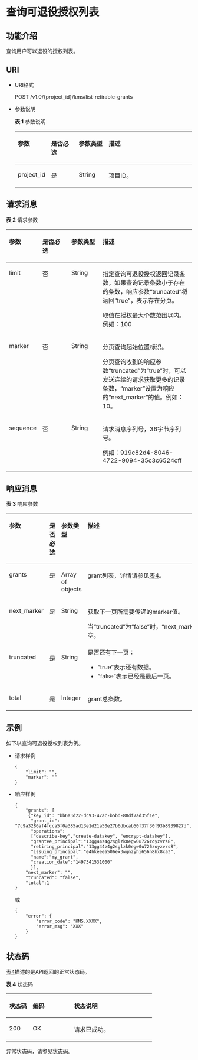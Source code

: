 # 查询可退役授权列表<a name="dew_02_0032"></a>

## 功能介绍<a name="s1731a14fb0144c79bf0fa90c694f34f7"></a>

查询用户可以退役的授权列表。

## URI<a name="se70c3e5518a04f60b06032524dddfef4"></a>

-   URI格式

    POST /v1.0/\{project\_id\}/kms/list-retirable-grants

-   参数说明

    **表 1**  参数说明

    <a name="t982da1e0196d4ec1a28d1fbff2cc8191"></a>
    <table><thead align="left"><tr id="r6e963322c1e740d181726d2f0e91df5a"><th class="cellrowborder" valign="top" width="17%" id="mcps1.2.5.1.1"><p id="a3b5bbe5a7f644fd3a74cecbfb3f7ed60"><a name="a3b5bbe5a7f644fd3a74cecbfb3f7ed60"></a><a name="a3b5bbe5a7f644fd3a74cecbfb3f7ed60"></a>参数</p>
    </th>
    <th class="cellrowborder" valign="top" width="16%" id="mcps1.2.5.1.2"><p id="ad98d2f62bd064b4e96ea922645197c24"><a name="ad98d2f62bd064b4e96ea922645197c24"></a><a name="ad98d2f62bd064b4e96ea922645197c24"></a>是否必选</p>
    </th>
    <th class="cellrowborder" valign="top" width="17%" id="mcps1.2.5.1.3"><p id="a3becf0b3aec9468984c2efc8d5abbea5"><a name="a3becf0b3aec9468984c2efc8d5abbea5"></a><a name="a3becf0b3aec9468984c2efc8d5abbea5"></a>参数类型</p>
    </th>
    <th class="cellrowborder" valign="top" width="50%" id="mcps1.2.5.1.4"><p id="a6bb6f1fe56a2454982832e8d56d354d8"><a name="a6bb6f1fe56a2454982832e8d56d354d8"></a><a name="a6bb6f1fe56a2454982832e8d56d354d8"></a>描述</p>
    </th>
    </tr>
    </thead>
    <tbody><tr id="r69bf37b65d3f446eab7b3f4d1b2fcec0"><td class="cellrowborder" valign="top" width="17%" headers="mcps1.2.5.1.1 "><p id="ae42d73592f58424ea93a11e52d2478dd"><a name="ae42d73592f58424ea93a11e52d2478dd"></a><a name="ae42d73592f58424ea93a11e52d2478dd"></a>project_id</p>
    </td>
    <td class="cellrowborder" valign="top" width="16%" headers="mcps1.2.5.1.2 "><p id="a56440c0f0ae34ba3b8033d1247673984"><a name="a56440c0f0ae34ba3b8033d1247673984"></a><a name="a56440c0f0ae34ba3b8033d1247673984"></a>是</p>
    </td>
    <td class="cellrowborder" valign="top" width="17%" headers="mcps1.2.5.1.3 "><p id="p4386100291125"><a name="p4386100291125"></a><a name="p4386100291125"></a>String</p>
    </td>
    <td class="cellrowborder" valign="top" width="50%" headers="mcps1.2.5.1.4 "><p id="a1314869d2dc147b38461e037d622f7b4"><a name="a1314869d2dc147b38461e037d622f7b4"></a><a name="a1314869d2dc147b38461e037d622f7b4"></a>项目ID。</p>
    </td>
    </tr>
    </tbody>
    </table>


## 请求消息<a name="seb7b7901701247fab30a59b76f1c7f93"></a>

**表 2**  请求参数

<a name="table46221022101230"></a>
<table><thead align="left"><tr id="row9315574101230"><th class="cellrowborder" valign="top" width="17%" id="mcps1.2.5.1.1"><p id="p16364058101230"><a name="p16364058101230"></a><a name="p16364058101230"></a>参数</p>
</th>
<th class="cellrowborder" valign="top" width="16%" id="mcps1.2.5.1.2"><p id="p57514295101230"><a name="p57514295101230"></a><a name="p57514295101230"></a>是否必选</p>
</th>
<th class="cellrowborder" valign="top" width="17%" id="mcps1.2.5.1.3"><p id="p50420322101230"><a name="p50420322101230"></a><a name="p50420322101230"></a>参数类型</p>
</th>
<th class="cellrowborder" valign="top" width="50%" id="mcps1.2.5.1.4"><p id="p28146304101230"><a name="p28146304101230"></a><a name="p28146304101230"></a>描述</p>
</th>
</tr>
</thead>
<tbody><tr id="row2638193101722"><td class="cellrowborder" valign="top" width="17%" headers="mcps1.2.5.1.1 "><p id="p5119285016439"><a name="p5119285016439"></a><a name="p5119285016439"></a>limit</p>
</td>
<td class="cellrowborder" valign="top" width="16%" headers="mcps1.2.5.1.2 "><p id="p6353760916439"><a name="p6353760916439"></a><a name="p6353760916439"></a>否</p>
</td>
<td class="cellrowborder" valign="top" width="17%" headers="mcps1.2.5.1.3 "><p id="p0691401259"><a name="p0691401259"></a><a name="p0691401259"></a>String</p>
</td>
<td class="cellrowborder" valign="top" width="50%" headers="mcps1.2.5.1.4 "><p id="p187030631183"><a name="p187030631183"></a><a name="p187030631183"></a>指定查询可退役授权返回记录条数，如果查询记录条数小于存在的条数，响应参数<span class="parmname" id="parmname270646661183"><a name="parmname270646661183"></a><a name="parmname270646661183"></a>“truncated”</span>将返回<span class="parmvalue" id="parmvalue324607791183"><a name="parmvalue324607791183"></a><a name="parmvalue324607791183"></a>“true”</span>，表示存在分页。</p>
<p id="p4627274216439"><a name="p4627274216439"></a><a name="p4627274216439"></a>取值在授权最大个数范围以内。例如：100</p>
</td>
</tr>
<tr id="row35142504101726"><td class="cellrowborder" valign="top" width="17%" headers="mcps1.2.5.1.1 "><p id="p2967402816439"><a name="p2967402816439"></a><a name="p2967402816439"></a>marker</p>
</td>
<td class="cellrowborder" valign="top" width="16%" headers="mcps1.2.5.1.2 "><p id="p848971516439"><a name="p848971516439"></a><a name="p848971516439"></a>否</p>
</td>
<td class="cellrowborder" valign="top" width="17%" headers="mcps1.2.5.1.3 "><p id="p1110110421756"><a name="p1110110421756"></a><a name="p1110110421756"></a>String</p>
</td>
<td class="cellrowborder" valign="top" width="50%" headers="mcps1.2.5.1.4 "><p id="p1313368711816"><a name="p1313368711816"></a><a name="p1313368711816"></a>分页查询起始位置标识。</p>
<p id="p1657829916439"><a name="p1657829916439"></a><a name="p1657829916439"></a>分页查询收到的响应参数<span class="parmname" id="parmname6329291118537"><a name="parmname6329291118537"></a><a name="parmname6329291118537"></a>“truncated”</span>为<span class="parmvalue" id="parmvalue1710850818541"><a name="parmvalue1710850818541"></a><a name="parmvalue1710850818541"></a>“true”</span>时，可以发送连续的请求获取更多的记录条数，<span class="parmname" id="parmname2836570018548"><a name="parmname2836570018548"></a><a name="parmname2836570018548"></a>“marker”</span>设置为响应的<span class="parmvalue" id="parmvalue4673246418555"><a name="parmvalue4673246418555"></a><a name="parmvalue4673246418555"></a>“next_marker”</span>的值。例如：10。</p>
</td>
</tr>
<tr id="row59920057164255"><td class="cellrowborder" valign="top" width="17%" headers="mcps1.2.5.1.1 "><p id="p5386140416439"><a name="p5386140416439"></a><a name="p5386140416439"></a>sequence</p>
</td>
<td class="cellrowborder" valign="top" width="16%" headers="mcps1.2.5.1.2 "><p id="p5650607916439"><a name="p5650607916439"></a><a name="p5650607916439"></a>否</p>
</td>
<td class="cellrowborder" valign="top" width="17%" headers="mcps1.2.5.1.3 "><p id="p213117445516"><a name="p213117445516"></a><a name="p213117445516"></a>String</p>
</td>
<td class="cellrowborder" valign="top" width="50%" headers="mcps1.2.5.1.4 "><p id="p1358971416439"><a name="p1358971416439"></a><a name="p1358971416439"></a>请求消息序列号，36字节序列号。</p>
<p id="p5519856416439"><a name="p5519856416439"></a><a name="p5519856416439"></a>例如：919c82d4-8046-4722-9094-35c3c6524cff</p>
</td>
</tr>
</tbody>
</table>

## 响应消息<a name="sfadd53a5f4714e8f87811818d62d0296"></a>

**表 3**  响应参数

<a name="t98d238e10953421e84a073707024c329"></a>
<table><thead align="left"><tr id="r144a2c52c5054c6d9243eb2ef3875a21"><th class="cellrowborder" valign="top" width="17%" id="mcps1.2.5.1.1"><p id="p13230838154934"><a name="p13230838154934"></a><a name="p13230838154934"></a>参数</p>
</th>
<th class="cellrowborder" valign="top" width="16%" id="mcps1.2.5.1.2"><p id="p65064970154934"><a name="p65064970154934"></a><a name="p65064970154934"></a>是否必选</p>
</th>
<th class="cellrowborder" valign="top" width="17%" id="mcps1.2.5.1.3"><p id="p35771181154934"><a name="p35771181154934"></a><a name="p35771181154934"></a>参数类型</p>
</th>
<th class="cellrowborder" valign="top" width="50%" id="mcps1.2.5.1.4"><p id="p11784586154934"><a name="p11784586154934"></a><a name="p11784586154934"></a>描述</p>
</th>
</tr>
</thead>
<tbody><tr id="r3c4af7b36e9240d197ab56255e37b83c"><td class="cellrowborder" valign="top" width="17%" headers="mcps1.2.5.1.1 "><p id="p54751797164430"><a name="p54751797164430"></a><a name="p54751797164430"></a>grants</p>
</td>
<td class="cellrowborder" valign="top" width="16%" headers="mcps1.2.5.1.2 "><p id="p63244409104212"><a name="p63244409104212"></a><a name="p63244409104212"></a>是</p>
</td>
<td class="cellrowborder" valign="top" width="17%" headers="mcps1.2.5.1.3 "><p id="p18681346567"><a name="p18681346567"></a><a name="p18681346567"></a>Array of objects</p>
</td>
<td class="cellrowborder" valign="top" width="50%" headers="mcps1.2.5.1.4 "><p id="p22523510104212"><a name="p22523510104212"></a><a name="p22523510104212"></a>grant列表，详情请参见<a href="查询授权列表.md#table17099798154440">表4</a>。</p>
</td>
</tr>
<tr id="row1195616116587"><td class="cellrowborder" valign="top" width="17%" headers="mcps1.2.5.1.1 "><p id="p5734209165853"><a name="p5734209165853"></a><a name="p5734209165853"></a>next_marker</p>
</td>
<td class="cellrowborder" valign="top" width="16%" headers="mcps1.2.5.1.2 "><p id="p41184394165853"><a name="p41184394165853"></a><a name="p41184394165853"></a>是</p>
</td>
<td class="cellrowborder" valign="top" width="17%" headers="mcps1.2.5.1.3 "><p id="p750913471517"><a name="p750913471517"></a><a name="p750913471517"></a>String</p>
</td>
<td class="cellrowborder" valign="top" width="50%" headers="mcps1.2.5.1.4 "><p id="p40375092113058"><a name="p40375092113058"></a><a name="p40375092113058"></a>获取下一页所需要传递的marker值。</p>
<p id="p47601640165853"><a name="p47601640165853"></a><a name="p47601640165853"></a>当<span class="parmname" id="parmname5055090211312"><a name="parmname5055090211312"></a><a name="parmname5055090211312"></a>“truncated”</span>为<span class="parmvalue" id="parmvalue131990311317"><a name="parmvalue131990311317"></a><a name="parmvalue131990311317"></a>“false”</span>时，<span class="parmname" id="parmname37596411113113"><a name="parmname37596411113113"></a><a name="parmname37596411113113"></a>“next_marker”</span>为空。</p>
</td>
</tr>
<tr id="row63650114165815"><td class="cellrowborder" valign="top" width="17%" headers="mcps1.2.5.1.1 "><p id="p6312998165853"><a name="p6312998165853"></a><a name="p6312998165853"></a>truncated</p>
</td>
<td class="cellrowborder" valign="top" width="16%" headers="mcps1.2.5.1.2 "><p id="p13415518165853"><a name="p13415518165853"></a><a name="p13415518165853"></a>是</p>
</td>
<td class="cellrowborder" valign="top" width="17%" headers="mcps1.2.5.1.3 "><p id="p26461450057"><a name="p26461450057"></a><a name="p26461450057"></a>String</p>
</td>
<td class="cellrowborder" valign="top" width="50%" headers="mcps1.2.5.1.4 "><div class="p" id="p12915177165853"><a name="p12915177165853"></a><a name="p12915177165853"></a>是否还有下一页：<a name="ul49127730165853"></a><a name="ul49127730165853"></a><ul id="ul49127730165853"><li><span class="parmname" id="parmname50168037113047"><a name="parmname50168037113047"></a><a name="parmname50168037113047"></a>“true”</span>表示还有数据。</li><li><span class="parmvalue" id="parmvalue30958336113051"><a name="parmvalue30958336113051"></a><a name="parmvalue30958336113051"></a>“false”</span>表示已经是最后一页。</li></ul>
</div>
</td>
</tr>
<tr id="row41123860163925"><td class="cellrowborder" valign="top" width="17%" headers="mcps1.2.5.1.1 "><p id="p37562908163928"><a name="p37562908163928"></a><a name="p37562908163928"></a>total</p>
</td>
<td class="cellrowborder" valign="top" width="16%" headers="mcps1.2.5.1.2 "><p id="p26496943163928"><a name="p26496943163928"></a><a name="p26496943163928"></a>是</p>
</td>
<td class="cellrowborder" valign="top" width="17%" headers="mcps1.2.5.1.3 "><p id="p22696744163928"><a name="p22696744163928"></a><a name="p22696744163928"></a>Integer</p>
</td>
<td class="cellrowborder" valign="top" width="50%" headers="mcps1.2.5.1.4 "><p id="p65877659163928"><a name="p65877659163928"></a><a name="p65877659163928"></a>grant总条数。</p>
</td>
</tr>
</tbody>
</table>

## 示例<a name="section122445141020"></a>

如下以查询可退役授权列表为例。

-   请求样例

    ```
    {
        "limit": "",
        "marker": ""
    }
    ```

-   响应样例

    ```
    {
        "grants": [
         {"key_id": "bb6a3d22-dc93-47ac-b5bd-88df7ad35f1e",
          "grant_id": "7c9a3286af4fcca5f0a385ad13e1d21a50e27b6dbcab50f37f30f93b8939827d",
          "operations": 
          ["describe-key","create-datakey", "encrypt-datakey"],
          "grantee_principal":"13gg44z4g2sglzk0egw0u726zoyzvrs8",
          "retiring_principal":"13gg44z4g2sglzk0egw0u726zoyzvrs8",
          "issuing_principal":"e4hkeeea506ex3wgnzyhi656n8hx8xa3",
          "name":"my_grant",
          "creation_date":"1497341531000"
          }],
        "next_marker": "",
        "truncated": "false",
        "total":1
    }
    ```

    或

    ```
    {
        "error": {
            "error_code": "KMS.XXXX",
            "error_msg": "XXX"
        }
    }
    ```


## 状态码<a name="section3454223421"></a>

[表4](#dew_02_0012_zh-cn_topic_0079615001_table20596071)描述的是API返回的正常状态码。

**表 4**  状态码

<a name="dew_02_0012_zh-cn_topic_0079615001_table20596071"></a>
<table><thead align="left"><tr id="dew_02_0012_zh-cn_topic_0079615001_row9746163"><th class="cellrowborder" valign="top" width="16.16%" id="mcps1.2.4.1.1"><p id="dew_02_0012_p57545694203043"><a name="dew_02_0012_p57545694203043"></a><a name="dew_02_0012_p57545694203043"></a>状态码</p>
</th>
<th class="cellrowborder" valign="top" width="28.28%" id="mcps1.2.4.1.2"><p id="dew_02_0012_p4531342288"><a name="dew_02_0012_p4531342288"></a><a name="dew_02_0012_p4531342288"></a>编码</p>
</th>
<th class="cellrowborder" valign="top" width="55.559999999999995%" id="mcps1.2.4.1.3"><p id="dew_02_0012_p30689603203043"><a name="dew_02_0012_p30689603203043"></a><a name="dew_02_0012_p30689603203043"></a>状态说明</p>
</th>
</tr>
</thead>
<tbody><tr id="dew_02_0012_zh-cn_topic_0079615001_row48621261"><td class="cellrowborder" valign="top" width="16.16%" headers="mcps1.2.4.1.1 "><p id="dew_02_0012_zh-cn_topic_0079615001_p46008046"><a name="dew_02_0012_zh-cn_topic_0079615001_p46008046"></a><a name="dew_02_0012_zh-cn_topic_0079615001_p46008046"></a>200</p>
</td>
<td class="cellrowborder" valign="top" width="28.28%" headers="mcps1.2.4.1.2 "><p id="dew_02_0012_p7538425819"><a name="dew_02_0012_p7538425819"></a><a name="dew_02_0012_p7538425819"></a>OK</p>
</td>
<td class="cellrowborder" valign="top" width="55.559999999999995%" headers="mcps1.2.4.1.3 "><p id="dew_02_0012_p1885682315512"><a name="dew_02_0012_p1885682315512"></a><a name="dew_02_0012_p1885682315512"></a>请求已成功。</p>
</td>
</tr>
</tbody>
</table>

异常状态码，请参见[状态码](状态码.md)。

